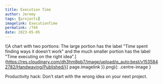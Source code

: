 ```yaml
---
title: Execution Time
author: Jeremy
tags: [projects]
imagelink: ExecutionTime
permalink: /744
date: 2023-05-05
---
```


![A chart with two portions: The large portion has the label "Time spent finding ways it doesn't work" and the much smaller portion has the label "Time executing on the right idea".](https://res.cloudinary.com/dh3hm8pb7/image/upload/q_auto:best/v1535842782/Handwaving/Published/{{ page.imagelink }}.png){: .centre-image }

Productivity hack: Don't start with the wrong idea on your next project.
